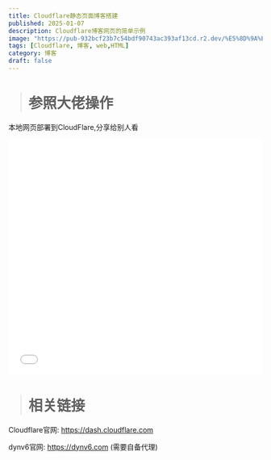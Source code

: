```yaml
---
title: Cloudflare静态页面博客搭建
published: 2025-01-07
description: Cloudflare博客网页的简单示例
image: "https://pub-932bcf23b7c54bdf90743ac393af13cd.r2.dev/%E5%8D%9A%E5%AE%A2%E5%B8%96%E5%AD%90%E5%9B%BE%E7%89%87/Homepage.png"
tags: [Cloudflare, 博客, web,HTML]
category: 博客
draft: false
---
```


> # 参照大佬操作

本地网页部署到CloudFlare,分享给别人看

<iframe width="100%" height="468" src="//player.bilibili.com/player.html?isOutside=true&aid=1205554707&bvid=BV12f421X7tm&cid=1575667645&p=1" scrolling="no" border="0" frameborder="no" framespacing="0" allowfullscreen="true"></iframe>

> # 相关链接

Cloudflare官网: https://dash.cloudflare.com

dynv6官网: https://dynv6.com (需要自备代理)